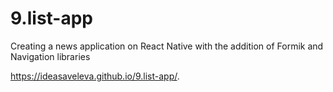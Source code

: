 # 9.list-app
Creating a news application on React Native with the addition of Formik and Navigation libraries

https://ideasaveleva.github.io/9.list-app/.
